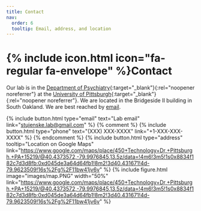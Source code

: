 ```yaml
---
title: Contact
nav:
  order: 6
  tooltip: Email, address, and location
---
```


# {% include icon.html icon="fa-regular fa-envelope" %}Contact

Our lab is in the [Department of Psychiatry](https://www.psychiatry.pitt.edu/){:target="_blank"}{:rel="noopener noreferrer"} at the [University of Pittsburgh](https://www.medschool.pitt.edu/){:target="_blank"}{:rel="noopener noreferrer"}. We are located in the Bridgeside II building in South Oakland. We are best reached by [email](stujenske.lab@gmail.com).

{%
  include button.html
  type="email"
  text="Lab email"
  link="stujenske.lab@gmail.com"
%}
{% comment %}
{%
  include button.html
  type="phone"
  text="(XXX) XXX-XXXX"
  link="+1-XXX-XXX-XXXX"
%}
{% endcomment %}
{%
  include button.html
  type="address"
  tooltip="Location on Google Maps"
  link="https://www.google.com/maps/place/450+Technology+Dr,+Pittsburgh,+PA+15219/@40.4373572,-79.9976845,13.5z/data=!4m6!3m5!1s0x8834f182c7d3d8fb:0xd045de3a64d64fb1!8m2!3d40.431671!4d-79.9623509!16s%2Fg%2F11bw41jv6v"
%}
{%
  include figure.html
  image="images/map.PNG"
  width="50%"
  link="https://www.google.com/maps/place/450+Technology+Dr,+Pittsburgh,+PA+15219/@40.4373572,-79.9976845,13.5z/data=!4m6!3m5!1s0x8834f182c7d3d8fb:0xd045de3a64d64fb1!8m2!3d40.431671!4d-79.9623509!16s%2Fg%2F11bw41jv6v"
%}
